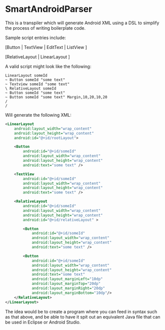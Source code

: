 # SmartAndroidParser
This is a transpiler which will generate Android XML using a DSL to simplify the process of writing boilerplate code.

Sample script entries include:

[Button | TextView | EditText | ListView ] 

[RelativeLayout | LinearLayout ] 

A valid script might look like the following:
```
LinearLayout someId
~ Button someId "some text"
~ Textview someId "some text"
\ RelativeLayout someId
~ Button someId "some text"
~ Button someId "some text" Margin,10,20,10,20
/
/
```

Will generate the following XML:

```xml
<LinearLayout
	android:layout_width="wrap_content"
	android:layout_height="wrap_content"
	android:id="@+id/rootLayout">

	<Button
		android:id="@+id/someId"
		android:layout_width="wrap_content"
		android:layout_height="wrap_content" 
		android:text="some text" />

	<TextView
		android:id="@+id/someId"
		android:layout_width="wrap_content"
		android:layout_height="wrap_content" 
		android:text="some text" />

	<RelativeLayout
		android:id="@+id/someId"
		android:layout_width="wrap_content"
		android:layout_height="wrap_content"
		android:id="@+id/relativeLayout" >

		<Button
			android:id="@+id/someId"
			android:layout_width="wrap_content"
			android:layout_height="wrap_content"
			android:text="some text" />

		<Button
			android:id="@+id/someId"
			android:layout_width="wrap_content"
			android:layout_height="wrap_content"
			android:text="some text"
			android:layout_marginLeft="10dp"
			android:layout_marginTop="20dp" 
			android:layout_marginRight="20dp"
			android:layout_marginBottom="10dp"/>
	</RelativeLayout>
</LinearLayout>	
```

The idea would be to create a program where you can feed in syntax such as that above, and be able to have it spit out an equivalent Java file that can be used in Eclipse or Android Studio.
